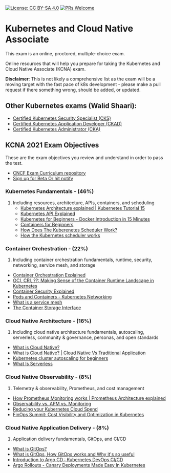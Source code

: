[![License: CC BY-SA 4.0](https://licensebuttons.net/l/by-sa/4.0/80x15.png)](https://creativecommons.org/licenses/by-sa/4.0/)
[![PRs Welcome](https://img.shields.io/badge/PRs-welcome-brightgreen.svg?style=flat-square)](http://makeapullrequest.com)
 
# Kubernetes and Cloud Native Associate
This exam is an online, proctored, multiple-choice exam.

Online resources that will help you prepare for taking the  Kubernetes and Cloud Native Associate (KCNA) exam.

**Disclaimer**: This is not likely a comprehensive list as the exam will be a moving target with the fast pace of k8s development - please make a pull request if there something wrong, should be added, or updated.
 
## Other Kubernetes exams (Walid Shaari):
- [Certified Kubernetes Security Specialist (CKS)](https://github.com/walidshaari/Certified-Kubernetes-Secuirty-Specialist)
- [Certified Kubernetes Application Developer (CKAD)](https://github.com/dgkanatsios/CKAD-exercises)
- [Certified Kubernetes Administrator (CKA)](https://github.com/walidshaari/Kubernetes-Certified-Administrator)

## KCNA 2021 Exam Objectives

These are the exam objectives you review and understand in order to pass the test.

* [CNCF Exam Curriculum repository ](https://github.com/cncf/curriculum)
* [Sign up for Beta Or hit notify ](https://training.linuxfoundation.org/certification/kubernetes-cloud-native-associate/)
 
### Kubernetes Fundamentals - (46%)
1. Including resources, architecture, APIs, containers, and scheduling
    - [Kubernetes Architecture explained | Kubernetes Tutorial 15](https://www.youtube.com/watch?v=umXEmn3cMWY)
    - [Kubernetes API Explained](https://www.youtube.com/watch?v=aTFmtac2wCg)
    - [Kubernetes for Beginners - Docker Introduction in 15 Minutes](https://www.youtube.com/watch?v=rmf04ylI2K0)
    - [Containers for Beginners](https://www.youtube.com/watch?v=6gJs0F8V3tM)
    - [How Does The Kuberenetes Scheduler Work?](https://www.youtube.com/watch?v=8WdYk4oTnrw)
    - [How the Kubernetes scheduler works](https://www.youtube.com/watch?v=rDCWxkvPlAw)
  
### Container Orchestration - (22%) 
1. Including container orchestration fundamentals, runtime, security, networking, service mesh, and storage
  - [Container Orchestration Explained](https://www.youtube.com/watch?v=kBF6Bvth0zw)
  - [OCI, CRI, ??: Making Sense of the Container Runtime Landscape in Kubernetes](https://www.youtube.com/watch?v=RyXL1zOa8Bw)
  - [Container Security Explained](https://www.youtube.com/watch?v=b_euX_M82uI) 
  - [Pods and Containers - Kubernetes Networking ](https://www.youtube.com/watch?v=5cNrTU6o3Fw)
  - [What is a service mesh](https://www.youtube.com/watch?v=vh1YtWjfcyk)
  - [The Container Storage Interface](https://www.youtube.com/watch?v=MokXcWewixk)

### Cloud Native Architecture - (16%)

1. Including cloud native architecture fundamentals, autoscaling, serverless, community & governance, personas, and open standards
  - [What is Cloud Native?](https://www.youtube.com/watch?v=fp9_ubiKqFU)
  - [What is Cloud Native? | Cloud Native Vs Traditional Application](https://www.youtube.com/watch?v=NoFu_rpM7EQ)
  - [Kubernetes cluster autoscaling for beginners](https://www.youtube.com/watch?v=jM36M39MA3I)
  - [What Is Serverless](https://www.youtube.com/watch?v=Fx3ZGy-mbV4)  
### Cloud Native Observability - (8%)

1. Telemetry & observability, Prometheus, and cost management
 - [How Prometheus Monitoring works | Prometheus Architecture explained](https://www.youtube.com/watch?v=h4Sl21AKiDg) 
 - [Observability vs. APM vs. Monitoring](https://www.youtube.com/watch?v=CAQ_a2-9UOI)
 - [Reducing your Kubernetes Cloud Spend](https://www.youtube.com/watch?v=FhEhi8-Sql4)
 - [FinOps Summit: Cost Visibility and Optimization in Kubernetes](https://www.youtube.com/watch?v=JhJF5AvtshM)

### Cloud Native Application Delivery - (8%)

1. Application delivery fundamentals, GitOps, and CI/CD
 - [What is GitOps?](https://www.youtube.com/watch?v=hLs4fkhcUmE)
 - [What is GitOps, How GitOps works and Why it's so useful](https://www.youtube.com/watch?v=f5EpcWp0THw)
 - [Introduction to Argo CD : Kubernetes DevOps CI/CD](https://www.youtube.com/watch?v=2WSJF7d8dUg)
 - [Argo Rollouts - Canary Deployments Made Easy In Kubernetes](https://www.youtube.com/watch?v=84Ky0aPbHvY) 
 






